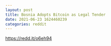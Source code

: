 ```yaml
--- 
layout: post 
title: Bosnia Adopts Bitcoin as Legal Tender 
date: 2021-06-23 1624460239 
categories: reddit 
--- 
```

https://redd.it/o6eh94